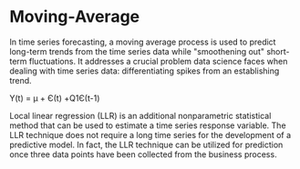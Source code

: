 # Moving-Average

In time series forecasting, a moving average process is used to predict long-term trends from the time series data while "smoothening out" short-term fluctuations. It addresses a crucial problem data science faces when dealing with time series data: differentiating spikes from an establishing trend.

Y(t) = μ + Є(t) +Q1Є(t-1)

Local linear regression (LLR) is an additional nonparametric statistical method that can be used to estimate a time series response variable. The LLR technique does not require a long time series for the development of a predictive model. In fact, the LLR technique can be utilized for prediction once three data points have been collected from the business process. 
